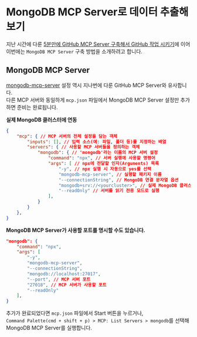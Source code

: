 # MongoDB MCP Server로 데이터 추출해보기

지난 시간에 다룬 [5분만에 GitHub MCP Server 구축해서 GitHub 작업 시키기](https://data-make.tistory.com/799)에 이어 이번에는 `MongoDB MCP Server` 구축 방법을 소개하려고 합니다.

## MongoDB MCP Server

[mongodb-mcp-server](https://github.com/mongodb-js/mongodb-mcp-server) 설정 역시 지나번에 다룬 GitHub MCP Server와 유사합니다.  
다른 MCP 서버와 동일하게 `mcp.json` 파일에서 MongoDB MCP Server 설정만 추가하면 준비는 완료됩니다.

**실제 MongoDB 클러스터에 연동**

```json
{
    "mcp": { // MCP 서버의 전체 설정을 담는 객체
        "inputs": [], // 입력 소스(예: 파일, 폴더 등)를 지정하는 배열
        "servers": { // 사용할 MCP 서버들을 정의하는 객체
            "mongodb": { // 'mongodb'라는 이름의 MCP 서버 설정
                "command": "npx", // 서버 실행에 사용할 명령어
                "args": [ // npx에 전달할 인자(Arguments) 목록
                    "-y", // npx 실행 시 자동으로 yes를 선택
                    "mongodb-mcp-server", // 실행할 패키지 이름
                    "--connectionString", // MongoDB 연결 문자열 옵션
                    "mongodb+srv://<yourcluster>", // 실제 MongoDB 클러스터의 연결 정보
                    "--readOnly" // 서버를 읽기 전용 모드로 실행
                ],
            }
        }
    },
}
```

**MongoDB MCP Server가 사용할 포트를 명시할 수도 있습니다.**

```json
"mongodb": {
    "command": "npx",
    "args": [
        "-y", 
        "mongodb-mcp-server", 
        "--connectionString", 
        "mongodb://localhost:27017",
        "--port", // MCP 서버 포트             
        "27018", // MCP 서버가 사용할 포트
        "--readOnly"
    ],
}
```

추가가 완료되었다면 `mcp.json` 파일에서 Start 버튼을 누르거나,  
`Command Palette(cmd + shift + p) > MCP: List Servers > mongodb`를 선택해 MongoDB MCP Server를 실행합니다.
